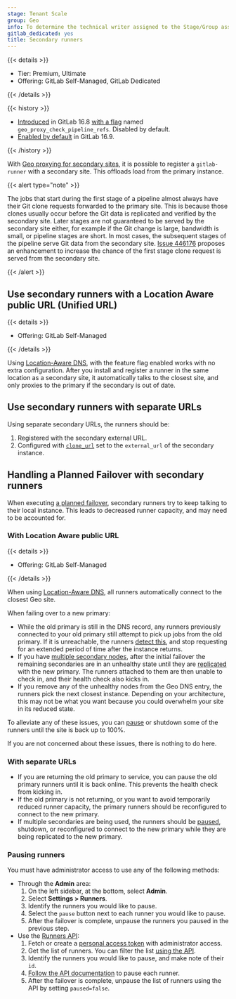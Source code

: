 ```yaml
---
stage: Tenant Scale
group: Geo
info: To determine the technical writer assigned to the Stage/Group associated with this page, see https://handbook.gitlab.com/handbook/product/ux/technical-writing/#assignments
gitlab_dedicated: yes
title: Secondary runners
---
```


{{< details >}}

- Tier: Premium, Ultimate
- Offering: GitLab Self-Managed, GitLab Dedicated

{{< /details >}}

{{< history >}}

- [Introduced](https://gitlab.com/groups/gitlab-org/-/epics/9779) in GitLab 16.8 [with a flag](../../feature_flags/_index.md) named `geo_proxy_check_pipeline_refs`. Disabled by default.
- [Enabled by default](https://gitlab.com/gitlab-org/gitlab/-/issues/434041) in GitLab 16.9.

{{< /history >}}

With [Geo proxying for secondary sites](_index.md), it is possible to register a `gitlab-runner` with a secondary site. This offloads load from the primary instance.

{{< alert type="note" >}}

The jobs that start during the first stage of a pipeline almost always have their Git clone requests forwarded to the primary site. This is because those clones usually occur before the Git data is replicated and verified by the secondary site. Later stages are not guaranteed to be served by the secondary site either, for example if the Git change is large, bandwidth is small, or pipeline stages are short. In most cases, the subsequent stages of the pipeline serve Git data from the secondary site. [Issue 446176](https://gitlab.com/gitlab-org/gitlab/-/issues/446176) proposes an enhancement to increase the chance of the first stage clone request is served from the secondary site.

{{< /alert >}}

## Use secondary runners with a Location Aware public URL (Unified URL)

{{< details >}}

- Offering: GitLab Self-Managed

{{< /details >}}

Using [Location-Aware DNS](_index.md#configure-location-aware-dns), with the feature flag enabled works with no extra configuration. After you install and register a runner in the same location as a secondary site, it automatically talks to the closest site, and only proxies to the primary if the secondary is out of date.

## Use secondary runners with separate URLs

Using separate secondary URLs, the runners should be:

1. Registered with the secondary external URL.
1. Configured with [`clone_url`](https://docs.gitlab.com/runner/configuration/advanced-configuration.html#how-clone_url-works) set to the `external_url` of the secondary instance.

## Handling a Planned Failover with secondary runners

When executing [a planned failover](../disaster_recovery/planned_failover.md), secondary runners try to keep talking to their local instance. This leads to decreased runner capacity, and may need to be accounted for.

### With Location Aware public URL

{{< details >}}

- Offering: GitLab Self-Managed

{{< /details >}}

When using [Location-Aware DNS](_index.md#configure-location-aware-dns), all runners automatically connect to the closest Geo site.

When failing over to a new primary:

- While the old primary is still in the DNS record, any runners previously connected to your old primary still attempt to pick up jobs from the old primary. If it is unreachable, the runners [detect this](https://docs.gitlab.com/runner/configuration/advanced-configuration.html#how-unhealthy_requests_limit-and-unhealthy_interval-works), and stop requesting for an extended period of time after the instance returns.
- If you have [multiple secondary nodes](../disaster_recovery/_index.md#promoting-secondary-geo-replica-in-multi-secondary-configurations), after the initial failover the remaining secondaries are in an unhealthy state until they are [replicated](../disaster_recovery/_index.md#step-2-initiate-the-replication-process) with the new primary. The runners attached to them are then unable to check in, and their health check also kicks in.
- If you remove any of the unhealthy nodes from the Geo DNS entry, the runners pick the next closest instance. Depending on your architecture, this may not be what you want because you could overwhelm your site in its reduced state.

To alleviate any of these issues, you can [pause](#pausing-runners) or shutdown some of the runners until the site is back up to 100%.

If you are not concerned about these issues, there is nothing to do here.

### With separate URLs

- If you are returning the old primary to service, you can pause the old primary runners until it is back online. This prevents the health check from kicking in.
- If the old primary is not returning, or you want to avoid temporarily reduced runner capacity, the primary runners should be reconfigured to connect to the new primary.
- If multiple secondaries are being used, the runners should be [paused](#pausing-runners), shutdown, or reconfigured to connect to the new primary while they are being replicated to the new primary.

### Pausing runners

You must have administrator access to use any of the following methods:

- Through the **Admin** area:
  1. On the left sidebar, at the bottom, select **Admin**.
  1. Select **Settings > Runners**.
  1. Identify the runners you would like to pause.
  1. Select the `pause` button next to each runner you would like to pause.
  1. After the failover is complete, unpause the runners you paused in the previous step.
- Use the [Runners API](../../../api/runners.md):
  1. Fetch or create a [personal access token](../../../user/profile/personal_access_tokens.md) with administrator access.
  1. Get the list of runners. You can filter the list [using the API](../../../api/runners.md#list-all-runners).
  1. Identify the runners you would like to pause, and make note of their `id`.
  1. [Follow the API documentation](../../../api/runners.md#pause-a-runner) to pause each runner.
  1. After the failover is complete, unpause the list of runners using the API by setting `paused=false`.
